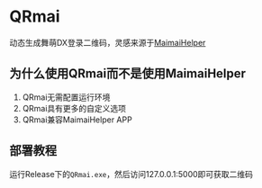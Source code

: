 # QRmai
动态生成舞萌DX登录二维码，灵感来源于[MaimaiHelper](https://github.com/SomeUtils/MaimaiHelper)

## 为什么使用QRmai而不是使用MaimaiHelper
1. QRmai无需配置运行环境
2. QRmai具有更多的自定义选项
3. QRmai兼容MaimaiHelper APP

## 部署教程
运行Release下的`QRmai.exe`，然后访问127.0.0.1:5000即可获取二维码